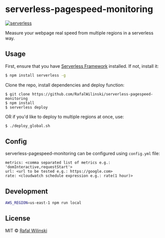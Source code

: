 # serverless-pagespeed-monitoring

[![serverless](http://public.serverless.com/badges/v3.svg)](http://www.serverless.com)

Measure your webpage real speed from multiple regions in a serverless way.

## Usage
First, ensure that you have [Serverless Framework](serverless.com) installed. If not, install it:

```sh
$ npm install serverless -g
```

Clone the repo, install dependencies and deploy function:

```
$ git clone https://github.com/RafalWilinski/serverless-pagespeed-monitoring
$ npm install
$ serverless deploy
```

OR if you'd like to deploy to multiple regions at once, use:
```sh
$ ./deploy_global.sh
```

## Config
serverless-pagespeed-monitoring can be configured using `config.yml` file:

```
metrics: <comma separated list of metrics e.g.: 'domInteractive,requestStart'>
url: <url to be tested e.g.: https://google.com>
rate: <cloudwatch schedule expression e.g.: rate(1 hour)>
```

## Development 

```sh
AWS_REGION=us-east-1 npm run local
```

## License
MIT © [Rafal Wilinski](http://rwilinski.me)
